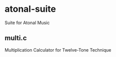 # atonal-suite
Suite for Atonal Music


## multi.c
Multiplication Calculator for Twelve-Tone Technique
